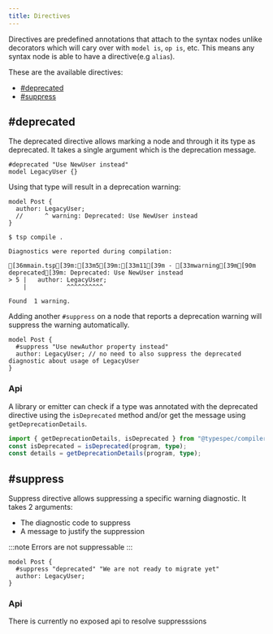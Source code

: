 ```yaml
---
title: Directives
---
```


Directives are predefined annotations that attach to the syntax nodes unlike decorators which will cary over with `model is`, `op is`, etc. This means any syntax node is able to have a directive(e.g `alias`).

These are the available directives:

- [#deprecated](#deprecated)
- [#suppress](#suppress)

## #deprecated

The deprecated directive allows marking a node and through it its type as deprecated. It takes a single argument which is the deprecation message.

```tsp
#deprecated "Use NewUser instead"
model LegacyUser {}
```

Using that type will result in a deprecation warning:

```tsp
model Post {
  author: LegacyUser;
  //      ^ warning: Deprecated: Use NewUser instead
}
```

<!-- cspell:disable -->

```ansi frame="terminal"
$ tsp compile .

Diagnostics were reported during compilation:

[36mmain.tsp[39m:[33m5[39m:[33m11[39m - [33mwarning[39m[90m deprecated[39m: Deprecated: Use NewUser instead
> 5 |   author: LegacyUser;
    |           ^^^^^^^^^^

Found  1 warning.
```

<!-- cspell:enable -->

Adding another `#suppress` on a node that reports a deprecation warning will suppress the warning automatically.

```tsp
model Post {
  #suppress "Use newAuthor property instead"
  author: LegacyUser; // no need to also suppress the deprecated diagnostic about usage of LegacyUser
}
```

### Api

A library or emitter can check if a type was annotated with the deprecated directive using the `isDeprecated` method and/or get the message using `getDeprecationDetails`.

```ts
import { getDeprecationDetails, isDeprecated } from "@typespec/compiler";
const isDeprecated = isDeprecated(program, type);
const details = getDeprecationDetails(program, type);
```

## #suppress

Suppress directive allows suppressing a specific warning diagnostic. It takes 2 arguments:

- The diagnostic code to suppress
- A message to justify the suppression

:::note
Errors are not suppressable
:::

```tsp
model Post {
  #suppress "deprecated" "We are not ready to migrate yet"
  author: LegacyUser;
}
```

### Api

There is currently no exposed api to resolve suppresssions
